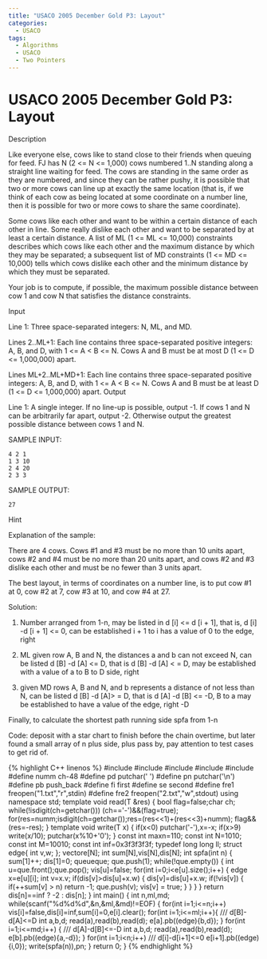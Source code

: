 ```yaml
---
title: "USACO 2005 December Gold P3: Layout"
categories:
  - USACO
tags:
  - Algorithms
  - USACO
  - Two Pointers
---
```


# USACO 2005 December Gold P3: Layout

Description

Like everyone else, cows like to stand close to their friends when queuing for feed. FJ has N (2 <= N <= 1,000) cows numbered 1..N standing along a straight line waiting for feed. The cows are standing in the same order as they are numbered, and since they can be rather pushy, it is possible that two or more cows can line up at exactly the same location (that is, if we think of each cow as being located at some coordinate on a number line, then it is possible for two or more cows to share the same coordinate).

Some cows like each other and want to be within a certain distance of each other in line. Some really dislike each other and want to be separated by at least a certain distance. A list of ML (1 <= ML <= 10,000) constraints describes which cows like each other and the maximum distance by which they may be separated; a subsequent list of MD constraints (1 <= MD <= 10,000) tells which cows dislike each other and the minimum distance by which they must be separated.

Your job is to compute, if possible, the maximum possible distance between cow 1 and cow N that satisfies the distance constraints.

Input

Line 1: Three space-separated integers: N, ML, and MD.

Lines 2..ML+1: Each line contains three space-separated positive integers: A, B, and D, with 1 <= A < B <= N. Cows A and B must be at most D (1 <= D <= 1,000,000) apart.

Lines ML+2..ML+MD+1: Each line contains three space-separated positive integers: A, B, and D, with 1 <= A < B <= N. Cows A and B must be at least D (1 <= D <= 1,000,000) apart.
Output

Line 1: A single integer. If no line-up is possible, output -1. If cows 1 and N can be arbitrarily far apart, output -2. Otherwise output the greatest possible distance between cows 1 and N.


SAMPLE INPUT:
```
4 2 1
1 3 10
2 4 20
2 3 3
```
SAMPLE OUTPUT:  
```
27
```
Hint

Explanation of the sample:

There are 4 cows. Cows #1 and #3 must be no more than 10 units apart, cows #2 and #4 must be no more than 20 units apart, and cows #2 and #3 dislike each other and must be no fewer than 3 units apart.

The best layout, in terms of coordinates on a number line, is to put cow #1 at 0, cow #2 at 7, cow #3 at 10, and cow #4 at 27.

Solution:

1. Number arranged from 1-n, may be listed in d [i] <= d [i + 1], that is, d [i] -d [i + 1] <= 0, can be established i + 1 to i has a value of 0 to the edge, right  

2. ML given row A, B and N, the distances a and b can not exceed N, can be listed d [B] -d [A] <= D, that is d [B] -d [A] < = D, may be established with a value of a to B to D side, right  

3. given MD rows A, B and N, and b represents a distance of not less than N, can be listed d [B] -d [A]> = D, that is d [A] -d [B] <= -D, B to a may be established to have a value of the edge, right -D

Finally, to calculate the shortest path running side spfa from 1-n

Code: deposit with a star chart to finish before the chain overtime, but later found a small array of n plus side, plus pass by, pay attention to test cases to get rid of.


{% highlight C++ linenos %}
#include<vector>
#include<cstdio>
#include<iostream>
#include<cmath>
#include<queue>
#define numm ch-48
#define pd putchar(' ')
#define pn putchar('\n')
#define pb push_back
#define fi first
#define se second
#define fre1 freopen("1.txt","r",stdin)
#define fre2 freopen("2.txt","w",stdout)
using namespace std;
template <typename T>
void read(T &res) {
    bool flag=false;char ch;
    while(!isdigit(ch=getchar())) (ch=='-')&&(flag=true);
    for(res=numm;isdigit(ch=getchar());res=(res<<1)+(res<<3)+numm);
    flag&&(res=-res);
}
template <typename T>
void write(T x) {
    if(x<0) putchar('-'),x=-x;
    if(x>9) write(x/10);
    putchar(x%10+'0');
}
const int maxn=110;
const int N=1010;
const int M=10010;
const int inf=0x3f3f3f3f;
typedef long long ll;
struct edge{ int v,w; };
vector<edge>e[N];
int sum[N],vis[N],dis[N];
int spfa(int n) {
    sum[1]++;
    dis[1]=0;
    queue<int>que;
    que.push(1);
    while(!que.empty()) {
        int u=que.front();que.pop();
        vis[u]=false;
        for(int i=0;i<e[u].size();i++) {
            edge x=e[u][i];
            int v=x.v;
            if(dis[v]>dis[u]+x.w) {
                dis[v]=dis[u]+x.w;
                if(!vis[v]) {
                    if(++sum[v] > n) return -1;
                    que.push(v);
                    vis[v] = true;
                }
            }
        }
    }
    return dis[n]==inf ? -2 : dis[n];
}
int main()
{
    int n,ml,md;
    while(scanf("%d%d%d",&n,&ml,&md)!=EOF) {
        for(int i=1;i<=n;i++)
        vis[i]=false,dis[i]=inf,sum[i]=0,e[i].clear();
        for(int i=1;i<=ml;i++){    /// d[B]-d[A]<=D
            int a,b,d;
            read(a),read(b),read(d);
            e[a].pb((edge){b,d});
        }
        for(int i=1;i<=md;i++) {    /// d[A]-d[B]<=-D
            int a,b,d;
            read(a),read(b),read(d);
            e[b].pb((edge){a,-d});
        }
        for(int i=1;i<n;i++)    /// d[i]-d[i+1]<=0
            e[i+1].pb((edge){i,0});
        write(spfa(n)),pn;
    }
    return 0;
}
{% endhighlight %}
